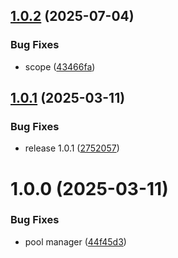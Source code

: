 ## [1.0.2](https://github.com/KhanhTQ-Organization/com.ktgame.manager.pool/compare/v1.0.1...v1.0.2) (2025-07-04)


### Bug Fixes

* scope ([43466fa](https://github.com/KhanhTQ-Organization/com.ktgame.manager.pool/commit/43466fa2bd8073f408e5882fd4e7e5c1e8b3bc83))

## [1.0.1](https://github.com/KhanhTQ-hub/com.ktgame.manager.pool/compare/v1.0.0...v1.0.1) (2025-03-11)


### Bug Fixes

* release 1.0.1 ([2752057](https://github.com/KhanhTQ-hub/com.ktgame.manager.pool/commit/275205734f6031a1d2914fdfa6b91a1d612d10ff))

# 1.0.0 (2025-03-11)


### Bug Fixes

* pool manager ([44f45d3](https://github.com/KhanhTQ-hub/com.ktgame.manager.pool/commit/44f45d34ae2ecc73ecea6e5c070d6d4842f95cef))
